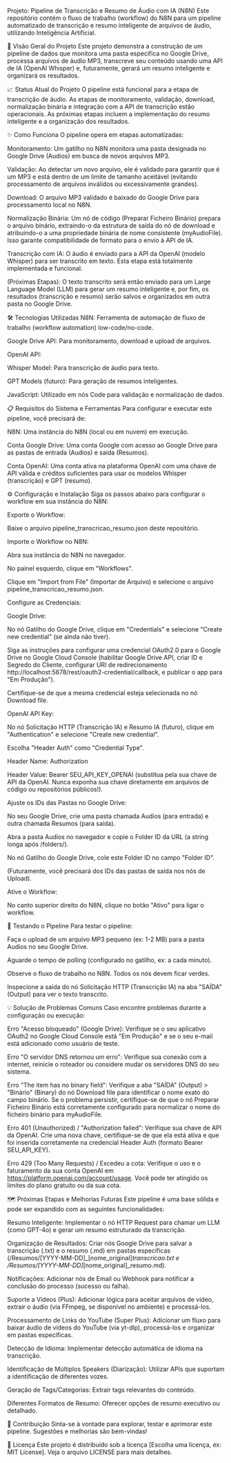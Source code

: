 Projeto: Pipeline de Transcrição e Resumo de Áudio com IA (N8N)
Este repositório contém o fluxo de trabalho (workflow) do N8N para um pipeline automatizado de transcrição e resumo inteligente de arquivos de áudio, utilizando Inteligência Artificial.

🚀 Visão Geral do Projeto
Este projeto demonstra a construção de um pipeline de dados que monitora uma pasta específica no Google Drive, processa arquivos de áudio MP3, transcreve seu conteúdo usando uma API de IA (OpenAI Whisper) e, futuramente, gerará um resumo inteligente e organizará os resultados.

📈 Status Atual do Projeto
O pipeline está funcional para a etapa de transcrição de áudio. As etapas de monitoramento, validação, download, normalização binária e integração com a API de transcrição estão operacionais. As próximas etapas incluem a implementação do resumo inteligente e a organização dos resultados.

✨ Como Funciona
O pipeline opera em etapas automatizadas:

Monitoramento: Um gatilho no N8N monitora uma pasta designada no Google Drive (Audios) em busca de novos arquivos MP3.

Validação: Ao detectar um novo arquivo, ele é validado para garantir que é um MP3 e está dentro de um limite de tamanho aceitável (evitando processamento de arquivos inválidos ou excessivamente grandes).

Download: O arquivo MP3 validado é baixado do Google Drive para processamento local no N8N.

Normalização Binária: Um nó de código (Preparar Ficheiro Binário) prepara o arquivo binário, extraindo-o da estrutura de saída do nó de download e atribuindo-o a uma propriedade binária de nome consistente (myAudioFile). Isso garante compatibilidade de formato para o envio à API de IA.

Transcrição com IA: O áudio é enviado para a API da OpenAI (modelo Whisper) para ser transcrito em texto. Esta etapa está totalmente implementada e funcional.

(Próximas Etapas): O texto transcrito será então enviado para um Large Language Model (LLM) para gerar um resumo inteligente e, por fim, os resultados (transcrição e resumo) serão salvos e organizados em outra pasta no Google Drive.

🛠️ Tecnologias Utilizadas
N8N: Ferramenta de automação de fluxo de trabalho (workflow automation) low-code/no-code.

Google Drive API: Para monitoramento, download e upload de arquivos.

OpenAI API:

Whisper Model: Para transcrição de áudio para texto.

GPT Models (futuro): Para geração de resumos inteligentes.

JavaScript: Utilizado em nós Code para validação e normalização de dados.

📋 Requisitos do Sistema e Ferramentas
Para configurar e executar este pipeline, você precisará de:

N8N: Uma instância do N8N (local ou em nuvem) em execução.

Conta Google Drive: Uma conta Google com acesso ao Google Drive para as pastas de entrada (Audios) e saída (Resumos).

Conta OpenAI: Uma conta ativa na plataforma OpenAI com uma chave de API válida e créditos suficientes para usar os modelos Whisper (transcrição) e GPT (resumo).

⚙️ Configuração e Instalação
Siga os passos abaixo para configurar o workflow em sua instância do N8N:

Exporte o Workflow:

Baixe o arquivo pipeline_transcricao_resumo.json deste repositório.

Importe o Workflow no N8N:

Abra sua instância do N8N no navegador.

No painel esquerdo, clique em "Workflows".

Clique em "Import from File" (Importar de Arquivo) e selecione o arquivo pipeline_transcricao_resumo.json.

Configure as Credenciais:

Google Drive:

No nó Gatilho do Google Drive, clique em "Credentials" e selecione "Create new credential" (se ainda não tiver).

Siga as instruções para configurar uma credencial OAuth2.0 para o Google Drive no Google Cloud Console (habilitar Google Drive API, criar ID e Segredo do Cliente, configurar URI de redirecionamento http://localhost:5678/rest/oauth2-credential/callback, e publicar o app para "Em Produção").

Certifique-se de que a mesma credencial esteja selecionada no nó Download file.

OpenAI API Key:

No nó Solicitação HTTP (Transcrição IA) e Resumo IA (futuro), clique em "Authentication" e selecione "Create new credential".

Escolha "Header Auth" como "Credential Type".

Header Name: Authorization

Header Value: Bearer SEU_API_KEY_OPENAI (substitua pela sua chave de API da OpenAI. Nunca exponha sua chave diretamente em arquivos de código ou repositórios públicos!).

Ajuste os IDs das Pastas no Google Drive:

No seu Google Drive, crie uma pasta chamada Audios (para entrada) e outra chamada Resumos (para saída).

Abra a pasta Audios no navegador e copie o Folder ID da URL (a string longa após /folders/).

No nó Gatilho do Google Drive, cole este Folder ID no campo "Folder ID".

(Futuramente, você precisará dos IDs das pastas de saída nos nós de Upload).

Ative o Workflow:

No canto superior direito do N8N, clique no botão "Ativo" para ligar o workflow.

🧪 Testando o Pipeline
Para testar o pipeline:

Faça o upload de um arquivo MP3 pequeno (ex: 1-2 MB) para a pasta Audios no seu Google Drive.

Aguarde o tempo de polling (configurado no gatilho, ex: a cada minuto).

Observe o fluxo de trabalho no N8N. Todos os nós devem ficar verdes.

Inspecione a saída do nó Solicitação HTTP (Transcrição IA) na aba "SAÍDA" (Output) para ver o texto transcrito.

💡 Solução de Problemas Comuns
Caso encontre problemas durante a configuração ou execução:

Erro "Acesso bloqueado" (Google Drive): Verifique se o seu aplicativo OAuth2 no Google Cloud Console está "Em Produção" e se o seu e-mail está adicionado como usuário de teste.

Erro "O servidor DNS retornou um erro": Verifique sua conexão com a internet, reinicie o roteador ou considere mudar os servidores DNS do seu sistema.

Erro "The item has no binary field": Verifique a aba "SAÍDA" (Output) > "Binário" (Binary) do nó Download file para identificar o nome exato do campo binário. Se o problema persistir, certifique-se de que o nó Preparar Ficheiro Binário está corretamente configurado para normalizar o nome do ficheiro binário para myAudioFile.

Erro 401 (Unauthorized) / "Authorization failed": Verifique sua chave de API da OpenAI. Crie uma nova chave, certifique-se de que ela está ativa e que foi inserida corretamente na credencial Header Auth (formato Bearer SEU_API_KEY).

Erro 429 (Too Many Requests) / Excedeu a cota: Verifique o uso e o faturamento da sua conta OpenAI em https://platform.openai.com/account/usage. Você pode ter atingido os limites do plano gratuito ou da sua cota.

🗺️ Próximas Etapas e Melhorias Futuras
Este pipeline é uma base sólida e pode ser expandido com as seguintes funcionalidades:

Resumo Inteligente: Implementar o nó HTTP Request para chamar um LLM (como GPT-4o) e gerar um resumo estruturado da transcrição.

Organização de Resultados: Criar nós Google Drive para salvar a transcrição (.txt) e o resumo (.md) em pastas específicas (/Resumos/[YYYY-MM-DD]_[nome_original]_transcricao.txt e /Resumos/[YYYY-MM-DD]_[nome_original]_resumo.md).

Notificações: Adicionar nós de Email ou Webhook para notificar a conclusão do processo (sucesso ou falha).

Suporte a Vídeos (Plus): Adicionar lógica para aceitar arquivos de vídeo, extrair o áudio (via FFmpeg, se disponível no ambiente) e processá-los.

Processamento de Links do YouTube (Super Plus): Adicionar um fluxo para baixar áudio de vídeos do YouTube (via yt-dlp), processá-los e organizar em pastas específicas.

Detecção de Idioma: Implementar detecção automática de idioma na transcrição.

Identificação de Múltiplos Speakers (Diarização): Utilizar APIs que suportam a identificação de diferentes vozes.

Geração de Tags/Categorias: Extrair tags relevantes do conteúdo.

Diferentes Formatos de Resumo: Oferecer opções de resumo executivo ou detalhado.

🤝 Contribuição
Sinta-se à vontade para explorar, testar e aprimorar este pipeline. Sugestões e melhorias são bem-vindas!

📄 Licença
Este projeto é distribuído sob a licença [Escolha uma licença, ex: MIT License]. Veja o arquivo LICENSE para mais detalhes.

